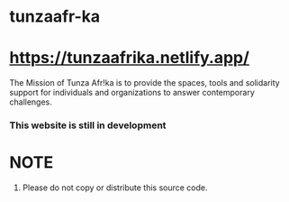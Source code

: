 # tunzaafr-ka
# https://tunzaafrika.netlify.app/

The Mission of Tunza Afr!ka is to provide the spaces, tools and solidarity support for individuals and organizations to answer contemporary challenges.

### This website is still in development

# NOTE
1. Please do not copy or distribute this source code.
